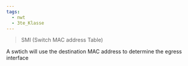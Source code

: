```yaml
---
tags:
  - nwt
  - 3te_Klasse
---
```

> SMI (Switch MAC address Table)

A swtich will use the destination MAC address to determine the egress interface